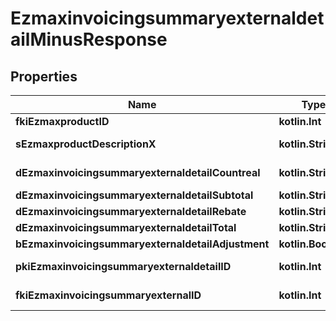 
# EzmaxinvoicingsummaryexternaldetailMinusResponse

## Properties
Name | Type | Description | Notes
------------ | ------------- | ------------- | -------------
**fkiEzmaxproductID** | **kotlin.Int** | The unique ID of the Ezmaxproduct | 
**sEzmaxproductDescriptionX** | **kotlin.String** | The description of the Ezmaxproduct in the language of the requester | 
**dEzmaxinvoicingsummaryexternaldetailCountreal** | **kotlin.String** | The count item invoiced for the product | 
**dEzmaxinvoicingsummaryexternaldetailSubtotal** | **kotlin.String** | The subtotal invoiced for the product | 
**dEzmaxinvoicingsummaryexternaldetailRebate** | **kotlin.String** | The rebate for the product | 
**dEzmaxinvoicingsummaryexternaldetailTotal** | **kotlin.String** | The total invoiced for the product | 
**bEzmaxinvoicingsummaryexternaldetailAdjustment** | **kotlin.Boolean** | Whether it&#39;s an adjustment | 
**pkiEzmaxinvoicingsummaryexternaldetailID** | **kotlin.Int** | The unique ID of the Ezmaxinvoicingsummaryexternaldetail |  [optional]
**fkiEzmaxinvoicingsummaryexternalID** | **kotlin.Int** | The unique ID of the Ezmaxinvoicingsummaryexternal |  [optional]



